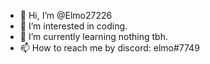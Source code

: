 - 👋 Hi, I’m @Elmo27226
- 👀 I’m interested in coding.
- 🌱 I’m currently learning nothing tbh.
- 📫 How to reach me by discord: elmo#7749

<!---
Elmo27226/Elmo27226 is a ✨ special ✨ repository because its `README.md` (this file) appears on your GitHub profile.
You can click the Preview link to take a look at your changes.
--->
